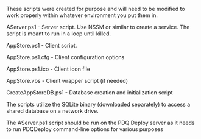 These scripts were created for purpose and will need to be modified to work properly within whatever environment you put them in.

AServer.ps1 - Server script. Use NSSM or similar to create a service. The script is meant to run in a loop until killed.

AppStore.ps1 - Client script.

AppStore.ps1.cfg - Client configuration options

AppStore.ps1.ico - Client icon file

AppStore.vbs - Client wrapper script (if needed)

CreateAppStoreDB.ps1 - Database creation and initialization script

The scripts utilize the SQLite binary (downloaded separately) to access a shared database on a network drive.

The AServer.ps1 script should be run on the PDQ Deploy server as it needs to run PDQDeploy command-line options for various purposes
